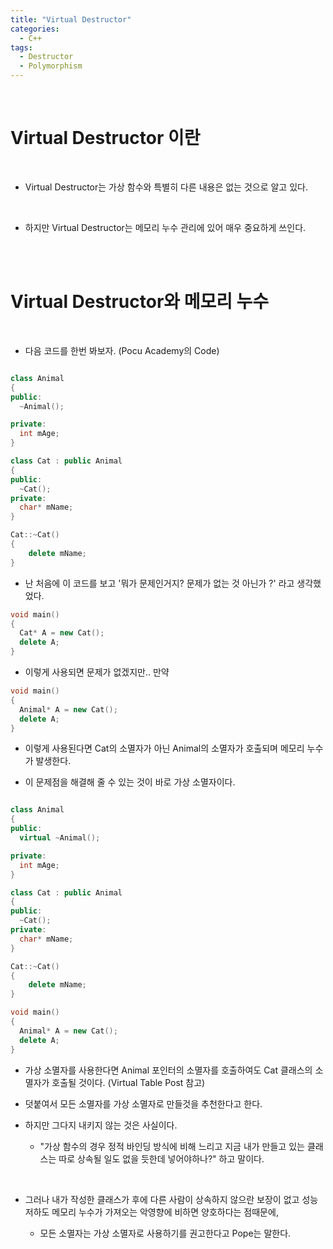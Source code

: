 ```yaml
---
title: "Virtual Destructor"
categories:
  - C++
tags:
  - Destructor
  - Polymorphism
---
```

   
<br>
<h1>
Virtual Destructor 이란
</h1>
<br>
  
  - Virtual Destructor는 가상 함수와 특별히 다른 내용은 없는 것으로 알고 있다. 
  
<br>

  - 하지만 Virtual Destructor는 메모리 누수 관리에 있어 매우 중요하게 쓰인다. 
 
<br>

 <br>
<h1>
Virtual Destructor와 메모리 누수
</h1>
<br>


  - 다음 코드를 한번 봐보자. (Pocu Academy의 Code)
  
```c++

class Animal
{
public:
  ~Animal();

private:
  int mAge;
}

class Cat : public Animal
{
public:
  ~Cat();
private: 
  char* mName;
}

Cat::~Cat()
{
    delete mName;
}
```

  - 난 처음에 이 코드를 보고 '뭐가 문제인거지? 문제가 없는 것 아닌가 ?' 라고 생각했었다. 
  
```c++
void main()
{
  Cat* A = new Cat();
  delete A;
}
```

  - 이렇게 사용되면 문제가 없겠지만.. 만약 


```c++
void main()
{
  Animal* A = new Cat();
  delete A;
}
```

 - 이렇게 사용된다면 Cat의 소멸자가 아닌 Animal의 소멸자가 호출되며 메모리 누수가 발생한다. 

 - 이 문제점을 해결해 줄 수 있는 것이 바로 가상 소멸자이다. 
   
```c++

class Animal
{
public:
  virtual ~Animal();

private:
  int mAge;
}

class Cat : public Animal
{
public:
  ~Cat();
private: 
  char* mName;
}

Cat::~Cat()
{
    delete mName;
}

```
```c++
void main()
{
  Animal* A = new Cat();
  delete A;
}
```

- 가상 소멸자를 사용한다면 Animal 포인터의 소멸자를 호출하여도 Cat 클래스의 소멸자가 호출될 것이다. (Virtual Table Post 참고)

- 덧붙여서 모든 소멸자를 가상 소멸자로 만들것을 추천한다고 한다. 

- 하지만 그다지 내키지 않는 것은 사실이다. 
  - "가상 함수의 경우 정적 바인딩 방식에 비해 느리고 지금 내가 만들고 있는 클래스는 따로 상속될 일도 없을 듯한데 넣어야하나?" 하고 말이다. 

<br>

- 그러나 내가 작성한 클래스가 후에 다른 사람이 상속하지 않으란 보장이 없고 성능 저하도 메모리 누수가 가져오는 악영향에 비하면 양호하다는 점때문에, 

  - 모든 소멸자는 가상 소멸자로 사용하기를 권고한다고 Pope는 말한다.
  